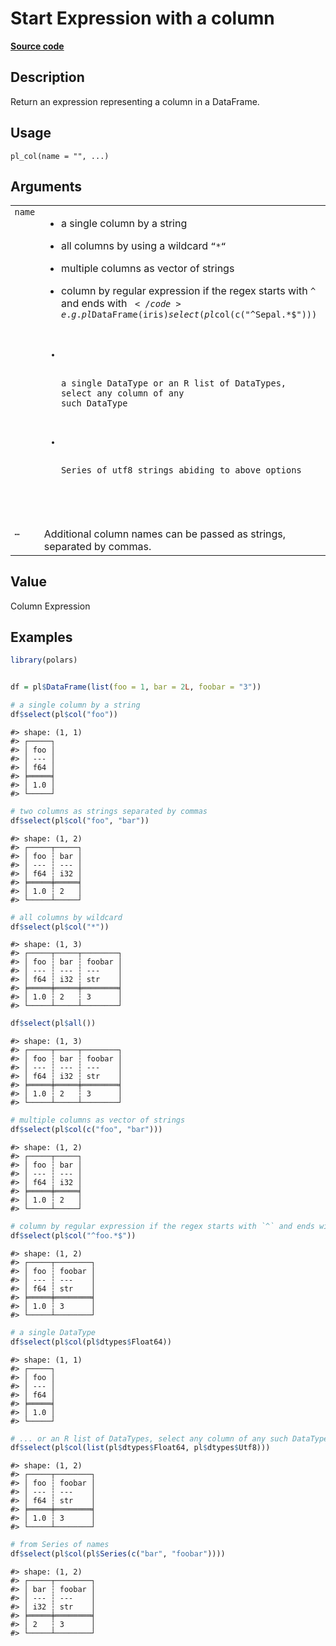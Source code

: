 
# Start Expression with a column

[**Source code**](https://github.com/pola-rs/r-polars/tree/4c60e4ba5981c539b9639261157303d78f545b69/R/functions__lazy.R#L69)

## Description

Return an expression representing a column in a DataFrame.

## Usage

<pre><code class='language-R'>pl_col(name = "", ...)
</code></pre>

## Arguments

<table>
<tr>
<td style="white-space: nowrap; font-family: monospace; vertical-align: top">
<code id="pl_col_:_name">name</code>
</td>
<td>
<ul>
<li>

a single column by a string

</li>
<li>

all columns by using a wildcard <code>“\*“</code>

</li>
<li>

multiple columns as vector of strings

</li>
<li>

column by regular expression if the regex starts with <code>^</code> and
ends with <code>$</code>
e.g. pl$DataFrame(iris)$select(pl$col(c("^Sepal.\*$")))

</li>
<li>

a single DataType or an R list of DataTypes, select any column of any
such DataType

</li>
<li>

Series of utf8 strings abiding to above options

</li>
</ul>
</td>
</tr>
<tr>
<td style="white-space: nowrap; font-family: monospace; vertical-align: top">
<code id="pl_col_:_...">…</code>
</td>
<td>
Additional column names can be passed as strings, separated by commas.
</td>
</tr>
</table>

## Value

Column Expression

## Examples

``` r
library(polars)


df = pl$DataFrame(list(foo = 1, bar = 2L, foobar = "3"))

# a single column by a string
df$select(pl$col("foo"))
```

    #> shape: (1, 1)
    #> ┌─────┐
    #> │ foo │
    #> │ --- │
    #> │ f64 │
    #> ╞═════╡
    #> │ 1.0 │
    #> └─────┘

``` r
# two columns as strings separated by commas
df$select(pl$col("foo", "bar"))
```

    #> shape: (1, 2)
    #> ┌─────┬─────┐
    #> │ foo ┆ bar │
    #> │ --- ┆ --- │
    #> │ f64 ┆ i32 │
    #> ╞═════╪═════╡
    #> │ 1.0 ┆ 2   │
    #> └─────┴─────┘

``` r
# all columns by wildcard
df$select(pl$col("*"))
```

    #> shape: (1, 3)
    #> ┌─────┬─────┬────────┐
    #> │ foo ┆ bar ┆ foobar │
    #> │ --- ┆ --- ┆ ---    │
    #> │ f64 ┆ i32 ┆ str    │
    #> ╞═════╪═════╪════════╡
    #> │ 1.0 ┆ 2   ┆ 3      │
    #> └─────┴─────┴────────┘

``` r
df$select(pl$all())
```

    #> shape: (1, 3)
    #> ┌─────┬─────┬────────┐
    #> │ foo ┆ bar ┆ foobar │
    #> │ --- ┆ --- ┆ ---    │
    #> │ f64 ┆ i32 ┆ str    │
    #> ╞═════╪═════╪════════╡
    #> │ 1.0 ┆ 2   ┆ 3      │
    #> └─────┴─────┴────────┘

``` r
# multiple columns as vector of strings
df$select(pl$col(c("foo", "bar")))
```

    #> shape: (1, 2)
    #> ┌─────┬─────┐
    #> │ foo ┆ bar │
    #> │ --- ┆ --- │
    #> │ f64 ┆ i32 │
    #> ╞═════╪═════╡
    #> │ 1.0 ┆ 2   │
    #> └─────┴─────┘

``` r
# column by regular expression if the regex starts with `^` and ends with `$`
df$select(pl$col("^foo.*$"))
```

    #> shape: (1, 2)
    #> ┌─────┬────────┐
    #> │ foo ┆ foobar │
    #> │ --- ┆ ---    │
    #> │ f64 ┆ str    │
    #> ╞═════╪════════╡
    #> │ 1.0 ┆ 3      │
    #> └─────┴────────┘

``` r
# a single DataType
df$select(pl$col(pl$dtypes$Float64))
```

    #> shape: (1, 1)
    #> ┌─────┐
    #> │ foo │
    #> │ --- │
    #> │ f64 │
    #> ╞═════╡
    #> │ 1.0 │
    #> └─────┘

``` r
# ... or an R list of DataTypes, select any column of any such DataType
df$select(pl$col(list(pl$dtypes$Float64, pl$dtypes$Utf8)))
```

    #> shape: (1, 2)
    #> ┌─────┬────────┐
    #> │ foo ┆ foobar │
    #> │ --- ┆ ---    │
    #> │ f64 ┆ str    │
    #> ╞═════╪════════╡
    #> │ 1.0 ┆ 3      │
    #> └─────┴────────┘

``` r
# from Series of names
df$select(pl$col(pl$Series(c("bar", "foobar"))))
```

    #> shape: (1, 2)
    #> ┌─────┬────────┐
    #> │ bar ┆ foobar │
    #> │ --- ┆ ---    │
    #> │ i32 ┆ str    │
    #> ╞═════╪════════╡
    #> │ 2   ┆ 3      │
    #> └─────┴────────┘
